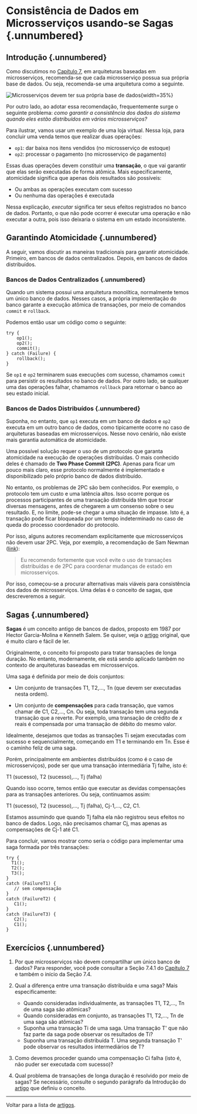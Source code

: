 
# Consistência de Dados em Microsserviços usando-se Sagas {.unnumbered}

## Introdução {.unnumbered}

Como discutimos no [Capítulo 7](https://engsoftmoderna.info/cap7.html),
em arquiteturas baseadas em microsserviços, recomenda-se que cada 
microsserviço possua sua própria base de dados. Ou seja, recomenda-se 
uma arquitetura como a seguinte.

![Microsserviços devem ter sua própria base de dados](../figs/cap7/dados2.svg){width=35%}

Por outro lado, ao adotar essa recomendação, frequentemente surge 
o seguinte problema: *como garantir a consistência dos dados do sistema 
quando eles estão distribuídos em vários microsserviços?*

Para ilustrar, vamos usar um exemplo de uma loja virtual. Nessa loja,
para concluir uma venda temos que realizar duas operações:

* `op1`: dar baixa nos itens vendidos (no microsserviço de estoque)
* `op2`: processar o pagamento (no microsserviço de pagamento)

Essas duas operações devem constituir uma **transação**, o que vai 
garantir que elas serão executadas de forma atômica. Mais especificamente, 
atomicidade significa que apenas dois resultados são possíveis: 

* Ou ambas as operações executam com sucesso 
* Ou nenhuma das operações é executada 

Nessa explicação, *executar* significa ter seus efeitos registrados no 
banco de dados. Portanto, o que não pode ocorrer é executar uma operação e 
não executar a outra, pois isso deixaria o sistema em um estado 
inconsistente.

## Garantindo Atomicidade {.unnumbered}
 
A seguir, vamos discutir as maneiras tradicionais para garantir
atomicidade. Primeiro, em bancos de dados centralizados. Depois,
em bancos de dados distribuídos.

### Bancos de Dados Centralizados {.unnumbered}

Quando um sistema possui uma arquitetura monolítica, normalmente temos 
um único banco de dados. Nesses casos, a própria implementação do banco 
garante a execução atômica de transações, por meio de comandos 
`commit` e `rollback`. 

Podemos então usar um código como o seguinte:

```
try {
    op1();
    op2();
    commit();
} catch (Failure) {
    rollback();
}
```

Se `op1` e `op2` terminarem suas execuções com sucesso, chamamos `commit`
para persistir os resultados no banco de dados.
Por outro lado, se qualquer uma das operações falhar, chamamos `rollback` para
retornar o banco ao seu estado inicial.

### Bancos de Dados Distribuídos {.unnumbered}

Suponha, no entanto, que `op1` executa em um banco de dados e `op2` executa 
em um outro banco de dados, como tipicamente ocorre no caso de arquiteturas 
baseadas em microsserviços. Nesse novo cenário, não existe mais garantia 
automática de atomicidade. 

Uma possível solução requer o uso de um protocolo que garanta atomicidade 
na execução de operações distribuídas. O mais conhecido deles é chamado de 
**Two Phase Commit (2PC)**. Apenas para ficar um pouco mais claro, esse
protocolo normalmente é implementado e disponibilizado pelo próprio 
banco de dados distribuído.

No entanto, os problemas de 2PC são bem conhecidos. Por exemplo,
o protocolo tem um custo e uma latência altos. Isso ocorre porque os processos 
participantes de uma transação distribuída têm que trocar diversas mensagens, 
antes de chegarem a um consenso sobre o seu resultado. E, no limite, pode-se 
chegar a uma situação de impasse. Isto é, a transação pode ficar bloqueada 
por um tempo indeterminado no caso de queda do processo coordenador do protocolo.

Por isso, alguns autores recomendam explicitamente que microsserviços não
devem usar 2PC. Veja, por exemplo, a recomendação de Sam Newman 
([link](https://www.oreilly.com/library/view/building-microservices/9781491950340)):

> Eu recomendo fortemente que você evite o uso de transações distribuídas e
> de 2PC para coordenar mudanças de estado em microsserviços.

Por isso, começou-se a procurar alternativas mais viáveis para consistência 
dos dados de microsserviços. Uma delas é o conceito de sagas, que descreveremos 
a seguir.

## Sagas {.unnumbered}

**Sagas** é um conceito antigo de bancos  de dados, proposto em 1987 por 
Hector Garcia-Molina e Kenneth Salem. Se quiser, veja 
o [artigo](https://doi.org/10.1145/38713.38742) original, 
que é muito claro e fácil de ler. 

Originalmente, o conceito foi proposto para tratar transações de longa duração. 
No entanto, modernamente, ele está sendo aplicado também no contexto de 
arquiteturas baseadas em microsserviços.

Uma saga é definida por meio de dois conjuntos:

* Um conjunto de transações T1, T2,..., Tn (que devem ser executadas nesta ordem).

* Um conjunto de **compensações** para cada transação, que vamos chamar de C1, C2,..., Cn. 
Ou seja, toda transação tem uma segunda transação que a reverte. Por exemplo, 
uma transação de crédito de *x* reais é compensada por uma transação de 
débito do mesmo valor.

Idealmente, desejamos que todas as transações Ti sejam executadas com sucesso e 
sequencialmente, começando em T1 e terminando em Tn. Esse é o caminho feliz de
uma saga.

Porém, principalmente em ambientes distribuídos (como é o caso de microsserviços), 
pode ser que uma transação intermediária Tj falhe, isto é:

T1 (sucesso), T2 (sucesso),..., Tj (falha)

Quando isso ocorre, temos então que executar as devidas compensações 
para as transações anteriores. Ou seja, continuamos assim:

T1 (sucesso), T2 (sucesso),..., Tj (falha), Cj-1,..., C2, C1.

Estamos assumindo que quando Tj falha ela não registrou seus efeitos no 
banco de dados. Logo, não precisamos chamar Cj, mas apenas as compensações 
de Cj-1 até C1.

Para concluir, vamos mostrar como seria o código para implementar uma
saga formada por três transações:

```
try {
  T1();
  T2();
  T3();
}
catch (FailureT1) {
   // sem compensação
}
catch (FailureT2) {
   C1();
}
catch (FailureT3) {
   C2();
   C1();
}
```

## Exercícios {.unnumbered}

1. Por que microsserviços não devem compartilhar um único banco de dados?
Para responder, você pode consultar a Seção 7.4.1 do [Capítulo 7](https://engsoftmoderna.info/cap7.html)
e também o início da Seção 7.4.

2. Qual a diferença entre uma transação distribuída e uma saga? Mais especificamente:

   * Quando consideradas individualmente, as transações T1, T2,..., Tn de uma saga são
     atômicas?
   * Quando consideradas em conjunto, as transações T1, T2,..., Tn de uma saga são 
     atômicas?
   * Suponha uma transação Ti de uma saga. Uma transação T' que não
     faz parte da saga pode observar os resultados de Ti? 
   * Suponha uma transação distribuída T. Uma segunda transação T' pode observar os 
     resultados intermediários de T?

3. Como devemos proceder quando uma compensação Ci falha (isto é, não puder ser executada com sucesso)?

4. Qual problema de transações de longa duração é resolvido
por meio de sagas? Se necessário, consulte o segundo parágrafo da 
Introdução do [artigo](https://doi.org/10.1145/38713.38742) que definiu o conceito.

* * * 

Voltar para a lista de [artigos](./artigos.html).
